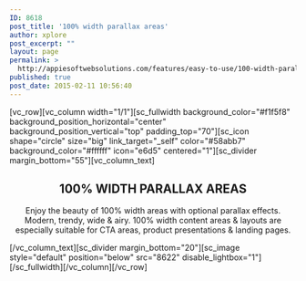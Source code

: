 ```yaml
---
ID: 8618
post_title: '100% width parallax areas'
author: xplore
post_excerpt: ""
layout: page
permalink: >
  http://appiesoftwebsolutions.com/features/easy-to-use/100-width-parallax-areas/
published: true
post_date: 2015-02-11 10:56:40
---
```

[vc_row][vc_column width="1/1"][sc_fullwidth background_color="#f1f5f8" background_position_horizontal="center" background_position_vertical="top" padding_top="70"][sc_icon shape="circle" size="big" link_target="_self" color="#58abb7" background_color="#ffffff" icon="e6d5" centered="1"][sc_divider margin_bottom="55"][vc_column_text]
<h2 style="text-align: center;">100% WIDTH PARALLAX AREAS</h2>
<p style="text-align: center;">Enjoy the beauty of 100% width areas with optional parallax effects. Modern, trendy, wide &amp; airy. 100% width content areas &amp; layouts are especially
suitable for CTA areas, product presentations &amp; landing pages.</p>
[/vc_column_text][sc_divider margin_bottom="20"][sc_image style="default" position="below" src="8622" disable_lightbox="1"][/sc_fullwidth][/vc_column][/vc_row]